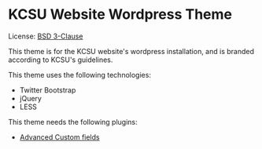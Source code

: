 KCSU Website Wordpress Theme
============================

License: [BSD 3-Clause](http://opensource.org/licenses/BSD-3-Clause)

This theme is for the KCSU website's wordpress installation, and is branded according to KCSU's guidelines.

This theme uses the following technologies:

* Twitter Bootstrap
* jQuery
* LESS

This theme needs the following plugins:

* [Advanced Custom fields](http://wordpress.org/extend/plugins/advanced-custom-fields/)